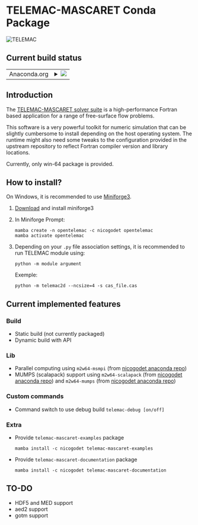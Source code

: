 # TELEMAC-MASCARET Conda Package

![TELEMAC](http://www.opentelemac.org/media/kunena/attachments/75/openTELEMAC_hr.png)

## Current build status

<table>
    
  <tr>
    <td>Anaconda.org</td>
    <td>
      <details>
        <summary>
          <a href="https://anaconda.org/nicogodet/opentelemac">
            <img src="https://anaconda.org/nicogodet/opentelemac/badges/version.svg">
          </a>
        </summary>
        <table>
          <thead><tr><th>Dependencies</th><th>Version</th><th>Last update</th></tr></thead>
          <tbody><tr>
              <td>m2w64-msmpi</td>
              <td>
                <a href="https://anaconda.org/nicogodet/m2w64-msmpi">
                  <img src="https://anaconda.org/nicogodet/m2w64-msmpi/badges/version.svg">
                </a>
              </td>
              <td>
                <a href="https://anaconda.org/nicogodet/m2w64-msmpi">
                  <img src="https://anaconda.org/nicogodet/m2w64-msmpi/badges/latest_release_date.svg">
                </a>
              </td>
            </tr><tr>
              <td>m2w64-scalapack</td>
              <td>
                <a href="https://anaconda.org/nicogodet/m2w64-scalapack">
                  <img src="https://anaconda.org/nicogodet/m2w64-scalapack/badges/version.svg">
                </a>
              </td>
              <td>
                <a href="https://anaconda.org/nicogodet/m2w64-scalapack">
                  <img src="https://anaconda.org/nicogodet/m2w64-scalapack/badges/latest_release_date.svg">
                </a>
              </td>
            </tr><tr>
              <td>m2w64-mumps</td>
              <td>
                <a href="https://anaconda.org/nicogodet/m2w64-mumps">
                  <img src="https://anaconda.org/nicogodet/m2w64-mumps/badges/version.svg">
                </a>
              </td>
              <td>
                <a href="https://anaconda.org/nicogodet/m2w64-mumps">
                  <img src="https://anaconda.org/nicogodet/m2w64-mumps/badges/latest_release_date.svg">
                </a>
              </td>
            </tr><tr>
              <td>telemac-mascaret-examples</td>
              <td>
                <a href="https://anaconda.org/nicogodet/telemac-mascaret-examples">
                  <img src="https://anaconda.org/nicogodet/telemac-mascaret-examples/badges/version.svg">
                </a>
              </td>
              <td>
                <a href="https://anaconda.org/nicogodet/telemac-mascaret-examples">
                  <img src="https://anaconda.org/nicogodet/telemac-mascaret-examples/badges/latest_release_date.svg">
                </a>
              </td>
            </tr><tr>
              <td>telemac-mascaret-documentation</td>
              <td>
                <a href="https://anaconda.org/nicogodet/telemac-mascaret-documentation">
                  <img src="https://anaconda.org/nicogodet/telemac-mascaret-documentation/badges/version.svg">
                </a>
              </td>
              <td>
                <a href="https://anaconda.org/nicogodet/telemac-mascaret-documentation">
                  <img src="https://anaconda.org/nicogodet/telemac-mascaret-documentation/badges/latest_release_date.svg">
                </a>
              </td>
            </tr>
          </tbody>
        </table>
      </details>
    </td>
  </tr>
</table>

## Introduction

The [TELEMAC-MASCARET solver suite](http://www.opentelemac.org) is a high-performance Fortran based application for a range
of free-surface flow problems.

This software is a very powerful toolkit for numeric simulation that can be slightly cumbersome to install depending on the
host operating system. The runtime might also need some tweaks to the configuration provided in the upstream repository to
reflect Fortran compiler version and library locations.

Currently, only win-64 package is provided.

## How to install?

On Windows, it is recommended to use [Miniforge3](https://github.com/conda-forge/miniforge).

1. [Download](https://github.com/conda-forge/miniforge/releases/latest/download/Miniforge3-Windows-x86_64.exe) and install miniforge3

2. In Miniforge Prompt:

   ```console
   mamba create -n opentelemac -c nicogodet opentelemac
   mamba activate opentelemac
   ```

3. Depending on your `.py` file association settings, it is recommended to run TELEMAC module using:

   ```console
   python -m module argument
   ```

   Exemple:

   ```console
   python -m telemac2d --ncsize=4 -s cas_file.cas
   ```

## Current implemented features

### Build

- Static build (not currently packaged)
- Dynamic build with API

### Lib

- Parallel computing using `m2w64-msmpi` (from [nicogodet anaconda repo](https://anaconda.org/nicogodet/m2w64-msmpi))
- MUMPS (scalapack) support using `m2w64-scalapack` (from [nicogodet anaconda repo](https://anaconda.org/nicogodet/m2w64-scalapack)) and `m2w64-mumps` (from [nicogodet anaconda repo](https://anaconda.org/nicogodet/m2w64-mumps))

### Custom commands

- Command switch to use debug build `telemac-debug [on/off]`

### Extra

- Provide `telemac-mascaret-examples` package

   ```console
   mamba install -c nicogodet telemac-mascaret-examples
   ```

- Provide `telemac-mascaret-documentation` package

   ```console
   mamba install -c nicogodet telemac-mascaret-documentation
   ```

## TO-DO

- HDF5 and MED support
- aed2 support
- gotm support
